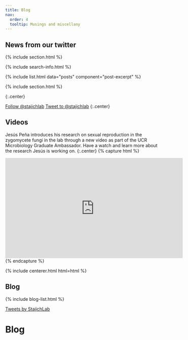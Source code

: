 ```yaml
---
title: Blog
nav:
  order: 4
  tooltip: Musings and miscellany
---
```


## <i class="fas fa-newspaper"></i>News from our twitter

{% include section.html %}

{% include search-info.html %}

{% include list.html data="posts" component="post-excerpt" %}

{% include section.html %}

{:.center}

<a href="https://twitter.com/stajichlab?lang=en" class="twitter-follow-button" data-show-count="false">Follow @stajichlab</a><script async src="https://platform.twitter.com/widgets.js" charset="utf-8"></script>
<a href="https://twitter.com/intent/tweet?screen_name=stajichlab" class="twitter-mention-button" data-show-count="false">Tweet to @stajichlab</a><script async src="https://platform.twitter.com/widgets.js" charset="utf-8"></script>
{:.center}

## <i class="fas fa-video"></i>Videos
Jesús Peña introduces his research on sexual reproduction in the zygomycete fungi in the lab through a new video as part of the UCR Microbiology Graduate Ambassador. Have a watch and learn more about the research Jesús is working on.
{:.center}
{% capture html %}
<!-- YouTube embed. Go to a video, click share, then embed. -->
<iframe width="560" height="315" src="https://www.youtube.com/embed/okdpZFn-C5I" frameborder="0" allow="accelerometer; autoplay; clipboard-write; encrypted-media; gyroscope; picture-in-picture" allowfullscreen></iframe>
{% endcapture %}

{% include centerer.html html=html %}

## <i class="fas fa-newspaper"></i>Blog

{% include blog-list.html %}

<!-- Twitter embeds from https://publish.twitter.com/ -->

<a class="twitter-timeline" data-width="400" data-height="400" href="https://twitter.com/stajichlab?lang=en">Tweets by StajichLab</a> <script async src="https://platform.twitter.com/widgets.js" charset="utf-8"></script>


# <i class="fas fa-feather-alt"></i>Blog
